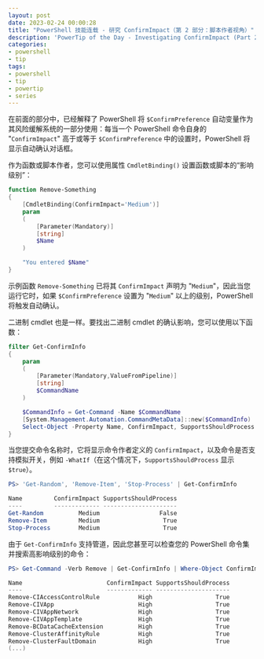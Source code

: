 ```yaml
---
layout: post
date: 2023-02-24 00:00:28
title: "PowerShell 技能连载 - 研究 ConfirmImpact（第 2 部分：脚本作者视角）"
description: 'PowerTip of the Day - Investigating ConfirmImpact (Part 2: Script Author Perspective)'
categories:
- powershell
- tip
tags:
- powershell
- tip
- powertip
- series
---
```

在前面的部分中，已经解释了 PowerShell 将 `$ConfirmPreference` 自动变量作为其风险缓解系统的一部分使用：每当一个 PowerShell 命令自身的 "`ConfirmImpact`" 高于或等于 `$ConfirmPreference` 中的设置时，PowerShell 将显示自动确认对话框。

作为函数或脚本作者，您可以使用属性 `CmdletBinding()` 设置函数或脚本的“影响级别”：

```powershell
function Remove-Something
{
    [CmdletBinding(ConfirmImpact='Medium')]
    param
    (
        [Parameter(Mandatory)]
        [string]
        $Name
    )

    "You entered $Name"
}
```

示例函数 `Remove-Something` 已将其 `ConfirmImpact` 声明为 "`Medium`"，因此当您运行它时，如果 `$ConfirmPreference` 设置为 "`Medium`" 以上的级别，PowerShell 将触发自动确认。

二进制 cmdlet 也是一样。要找出二进制 cmdlet 的确认影响，您可以使用以下函数：

```powershell
filter Get-ConfirmInfo
{
    param
    (
        [Parameter(Mandatory,ValueFromPipeline)]
        [string]
        $CommandName
    )

    $CommandInfo = Get-Command -Name $CommandName
    [System.Management.Automation.CommandMetaData]::new($CommandInfo) |
    Select-Object -Property Name, ConfirmImpact, SupportsShouldProcess
}
```

当您提交命令名称时，它将显示命令作者定义的 `ConfirmImpact`，以及命令是否支持模拟开关，例如 `-WhatIf`（在这个情况下，`SupportsShouldProcess` 显示 `$true`）。

```powershell
PS> 'Get-Random', 'Remove-Item', 'Stop-Process' | Get-ConfirmInfo

Name         ConfirmImpact SupportsShouldProcess
----         ------------- ---------------------
Get-Random          Medium                 False
Remove-Item         Medium                  True
Stop-Process        Medium                  True
```

由于 `Get-ConfirmInfo` 支持管道，因此您甚至可以检查您的 PowerShell 命令集并搜索高影响级别的命令：

```powershell
PS> Get-Command -Verb Remove | Get-ConfirmInfo | Where-Object ConfirmImpact -eq High

Name                        ConfirmImpact SupportsShouldProcess
----                        ------------- ---------------------
Remove-CIAccessControlRule           High                  True
Remove-CIVApp                        High                  True
Remove-CIVAppNetwork                 High                  True
Remove-CIVAppTemplate                High                  True
Remove-BCDataCacheExtension          High                  True
Remove-ClusterAffinityRule           High                  True
Remove-ClusterFaultDomain            High                  True
(...)
```
<!--本文国际来源：[Investigating ConfirmImpact (Part 2: Script Author Perspective)](https://blog.idera.com/database-tools/powershell/powertips/investigating-confirmimpact-part-2-script-author-perspective/)-->

